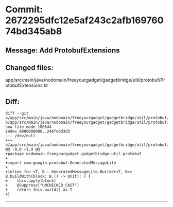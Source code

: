 # Commit: 2672295dfc12e5af243c2afb16976074bd345ab8
## Message: Add ProtobufExtensions
## Changed files:
app/src/main/java/nodomain/freeyourgadget/gadgetbridge/util/protobuf/ProtobufExtensions.kt

## Diff:
```
diff --git a/app/src/main/java/nodomain/freeyourgadget/gadgetbridge/util/protobuf/ProtobufExtensions.kt b/app/src/main/java/nodomain/freeyourgadget/gadgetbridge/util/protobuf/ProtobufExtensions.kt
new file mode 100644
index 0000000000..246fe6d3d3
--- /dev/null
+++ b/app/src/main/java/nodomain/freeyourgadget/gadgetbridge/util/protobuf/ProtobufExtensions.kt
@@ -0,0 +1,9 @@
+package nodomain.freeyourgadget.gadgetbridge.util.protobuf
+
+import com.google.protobuf.GeneratedMessageLite
+
+inline fun <T, B : GeneratedMessageLite.Builder<T, B>> B.buildWith(block: B.() -> Unit): T {
+    this.apply(block)
+    @Suppress("UNCHECKED_CAST")
+    return this.build() as T
+}
```
-----------------------------------
